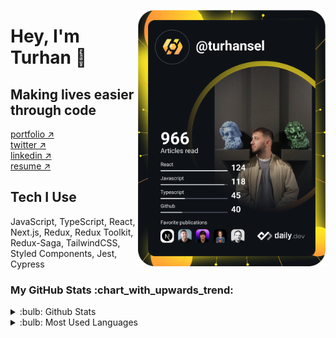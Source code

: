 <a href="https://app.daily.dev/turhansel"><img src="https://github.com/turhansel/turhansel/blob/main/devcard.svg" width="300" align="right" alt="Turhan Sel's Dev Card"/></a>

<h1 align="left">Hey, I'm Turhan 👾</h1>

<h2 align="left">Making lives easier through code</h2>
 <a href="https://www.turhansel.com/" target="_blank">portfolio &nearr;</a> <br/>
 <a href="https://twitter.com/imturhansel" target="_blank">twitter &nearr;</a> <br/>
 <a href="https://www.linkedin.com/in/turhansel/" target="_blank">linkedin &nearr;</a> <br/>
 <a href="https://read.cv/turhan" target="_blank">resume &nearr;</a>

 <h2 align='left'> Tech I Use </h2>
 JavaScript, TypeScript, React, Next.js, Redux, Redux Toolkit, Redux-Saga, TailwindCSS, Styled Components, Jest, Cypress

<h3>My GitHub Stats :chart_with_upwards_trend:</h3>
<p ><details>
<summary>:bulb: Github Stats</summary>
<img src="https://github-readme-stats.vercel.app/api?username=turhansel&theme=tokyonight"/>

</details>
<details>
<summary>:bulb: Most Used Languages</summary>
<img src="https://github-readme-stats.vercel.app/api/top-langs/?username=turhansel&langs_count=10&theme=tokyonight&layout=compact" alt="turhansel :: Top Langs" />
</details></p>
